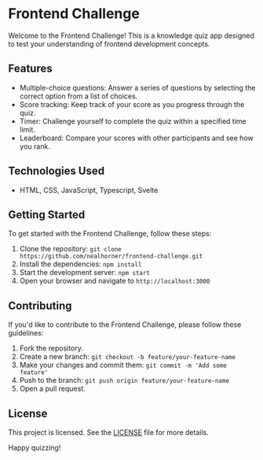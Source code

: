 # Frontend Challenge
Welcome to the Frontend Challenge! This is a knowledge quiz app designed to test your understanding of frontend development concepts.

## Features

- Multiple-choice questions: Answer a series of questions by selecting the correct option from a list of choices.
- Score tracking: Keep track of your score as you progress through the quiz.
- Timer: Challenge yourself to complete the quiz within a specified time limit.
- Leaderboard: Compare your scores with other participants and see how you rank.

## Technologies Used

- HTML, CSS, JavaScript, Typescript, Svelte

## Getting Started

To get started with the Frontend Challenge, follow these steps:

1. Clone the repository: `git clone https://github.com/nealhorner/frontend-challenge.git`
2. Install the dependencies: `npm install`
3. Start the development server: `npm start`
4. Open your browser and navigate to `http://localhost:3000`

## Contributing

If you'd like to contribute to the Frontend Challenge, please follow these guidelines:

1. Fork the repository.
2. Create a new branch: `git checkout -b feature/your-feature-name`
3. Make your changes and commit them: `git commit -m 'Add some feature'`
4. Push to the branch: `git push origin feature/your-feature-name`
5. Open a pull request.

## License

This project is licensed. See the [LICENSE](./LICENSE) file for more details.

Happy quizzing!